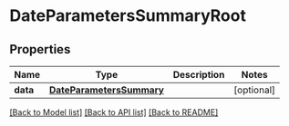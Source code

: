 # DateParametersSummaryRoot

## Properties
Name | Type | Description | Notes
------------ | ------------- | ------------- | -------------
**data** | [**DateParametersSummary**](DateParametersSummary.md) |  | [optional] 

[[Back to Model list]](../README.md#documentation-for-models) [[Back to API list]](../README.md#documentation-for-api-endpoints) [[Back to README]](../README.md)


